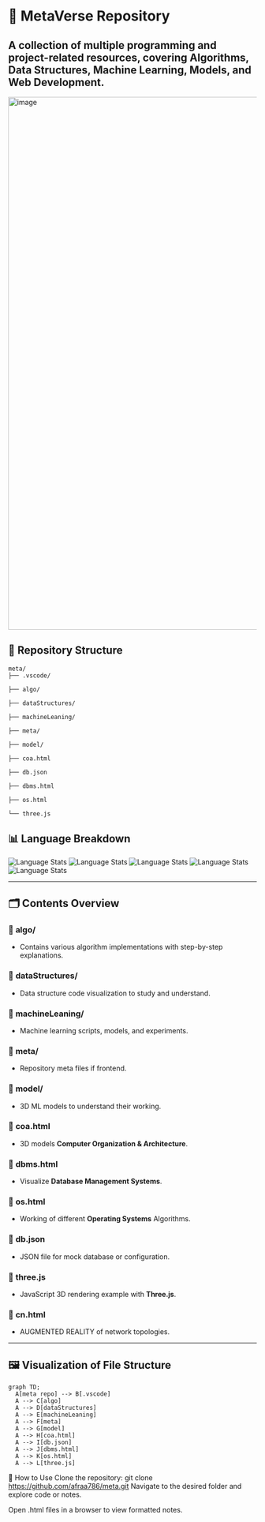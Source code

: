 # 📂 MetaVerse Repository
## A collection of multiple programming and project-related resources, covering **Algorithms, Data Structures, Machine Learning, Models, and Web Development**.
<img width="1920" height="1080" alt="image" src="https://github.com/user-attachments/assets/0058b15b-dc22-4726-990b-ab9ec7454415" />


## 📑 Repository Structure
```
meta/
├── .vscode/ 

├── algo/ 

├── dataStructures/ 

├── machineLeaning/ 

├── meta/ 

├── model/ 

├── coa.html

├── db.json

├── dbms.html

├── os.html 

└── three.js 
```
## 📊 Language Breakdown
![Language Stats](https://img.shields.io/badge/JavaScript-57.8%25-yellow)
![Language Stats](https://img.shields.io/badge/HTML-23.1%25-orange)
![Language Stats](https://img.shields.io/badge/TypeScript-14%25-blue)
![Language Stats](https://img.shields.io/badge/CSS-4.1%25-purple)
![Language Stats](https://img.shields.io/badge/SCSS-1%25-pink)

---

## 🗂 Contents Overview

### 📁 **algo/**
- Contains various algorithm implementations with step-by-step explanations.

### 📁 **dataStructures/**
- Data structure code visualization to study and understand.

### 📁 **machineLeaning/**
- Machine learning scripts, models, and experiments.

### 📁 **meta/**
- Repository meta files if frontend.

### 📁 **model/**
- 3D ML models to understand their working.

### 📄 **coa.html**
- 3D models **Computer Organization & Architecture**.

### 📄 **dbms.html**
- Visualize **Database Management Systems**.

### 📄 **os.html**
- Working of different **Operating Systems** Algorithms.

### 📄 **db.json**
- JSON file for mock database or configuration.

### 📄 **three.js**
- JavaScript 3D rendering example with **Three.js**.

### 📄 **cn.html**
- AUGMENTED REALITY of network topologies.

---

## 🖼 Visualization of File Structure

```mermaid
graph TD;
  A[meta repo] --> B[.vscode]
  A --> C[algo]
  A --> D[dataStructures]
  A --> E[machineLeaning]
  A --> F[meta]
  A --> G[model]
  A --> H[coa.html]
  A --> I[db.json]
  A --> J[dbms.html]
  A --> K[os.html]
  A --> L[three.js]
```
📌 How to Use
Clone the repository:
git clone https://github.com/afraa786/meta.git
Navigate to the desired folder and explore code or notes.

Open .html files in a browser to view formatted notes.
